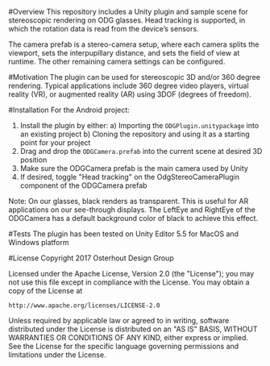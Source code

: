 #Overview
This repository includes a Unity plugin and sample scene for stereoscopic rendering on ODG glasses.  Head tracking is supported, in which the rotation data is read from the device’s sensors.  

The camera prefab is a stereo-camera setup, where each camera splits the viewport, sets the interpupillary distance, and sets the field of view at runtime.  The other remaining camera settings can be configured.

#Motivation
The plugin can be used for stereoscopic 3D and/or 360 degree rendering.  Typical applications include 360 degree video players, virtual reality (VR), or augmented reality (AR) using 3DOF (degrees of freedom).

#Installation
For the Android project:


1. Install the plugin by either: a) Importing the ``ODGPlugin.unitypackage`` into an existing project b) Cloning the repository and using it as a starting point for your project
2. Drag and drop the ``ODGCamera.prefab`` into the current scene at desired 3D position
3. Make sure the ODGCamera prefab is the main camera used by Unity
4. If desired, toggle "Head tracking" on the OdgStereoCameraPlugin component of the ODGCamera prefab

Note: On our glasses, black renders as transparent.  This is useful for AR applications on our see-through displays.  The LeftEye and RightEye of the ODGCamera has a default background color of black to achieve this effect.

#Tests
The plugin has been tested on Unity Editor 5.5 for MacOS and Windows platform

#License
Copyright 2017 Osterhout Design Group

Licensed under the Apache License, Version 2.0 (the "License");
you may not use this file except in compliance with the License.
You may obtain a copy of the License at

    http://www.apache.org/licenses/LICENSE-2.0

Unless required by applicable law or agreed to in writing, software
distributed under the License is distributed on an "AS IS" BASIS,
WITHOUT WARRANTIES OR CONDITIONS OF ANY KIND, either express or implied.
See the License for the specific language governing permissions and
limitations under the License.

